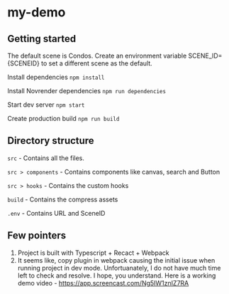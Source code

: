 # my-demo

## Getting started
The default scene is Condos.
Create an environment variable SCENE_ID={SCENEID} to set a different scene as the default.

Install dependencies
`npm install`

Install Novrender dependencies
`npm run dependencies`

Start dev server
`npm start`

Create production build
`npm run build`

## Directory structure
`src` - Contains all the files.

`src > components` - Contains components like canvas, search and Button

`src > hooks` - Contains the custom hooks

`build` - Contains the compress assets

`.env` - Contains URL and SceneID

## Few pointers
1. Project is built with Typescript + Recact + Webpack
2. It seems like, copy plugin in webpack causing the initial issue when running project in dev mode. Unfortuanately, I do not have much time left to check and resolve. I hope, you understand. Here is a working demo video - https://app.screencast.com/Ng5IW1znIZ7RA
